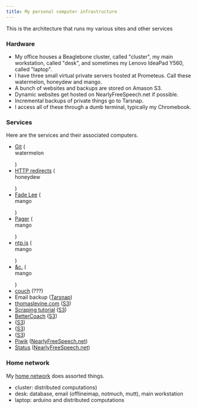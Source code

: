 ```yaml
---
title: My personal computer infrastructure
---
```


This is the architecture that runs my various sites and other services

### Hardware

* My office houses a Beaglebone cluster, called "cluster", my main
    workstation, called "desk", and sometimes my Lenovo IdeaPad Y560,
    called "laptop".
* I have three small virtual private servers hosted at Prometeus.
    Call these watermelon, honeydew and mango.
* A bunch of websites and backups are stored on Amason S3.
* Dynamic websites get hosted on NearlyFreeSpeech.net if possible.
* Incremental backups of private things go to Tarsnap.
* I access all of these through a dumb terminal, typically my Chromebook.

### Services
Here are the services and their associated computers.

* [Git](http://git.thomaslevine.com) (<form><input type="hidden" name="y" value="8">watermelon</form>)
* [HTTP redirects](http://redirect.thomaslevine.com) (<form>honeydew</form>)
* [Fade Lee](http://fadelee.com) (<form method="post" action="https://www.prometeus.net/billing/clientarea.php?action=productdetails"><input type="hidden" name="id" value="1020"><input type="hidden" name="x" value="9">mango</form>)
* [Pager](http://pager.thomaslevine.com) (<form method="post" action="https://www.prometeus.net/billing/clientarea.php?action=productdetails"><input type="hidden" name="id" value="1020"><input type="hidden" name="x" value="9">mango</form>)
* [ntp.js](ttp://ntpjs.thomaslevine.com) (<form method="post" action="https://www.prometeus.net/billing/clientarea.php?action=productdetails"><input type="hidden" name="id" value="1020"><input type="hidden" name="x" value="9">mango</form>)
* [&c.](http://occurrence.thomaslevine.com) (<form method="post" action="https://www.prometeus.net/billing/clientarea.php?action=productdetails"><input type="hidden" name="id" value="1020"><input type="hidden" name="x" value="9">mango</form>)
* [couch](http://couch.thomasevine.com) (???)
* Email backup ([Tarsnap]())
* [thomaslevine.com](http://www.thomaslevine.com) ([S3](https://console))
* [Scraping tutorial](http://scraperwiki.thomaslevine.com) ([S3](https://console))
* [BetterCoach](http://bettercoa.ch) ([S3](https://console))
* []() ([S3](https://console))
* []() ([S3](https://console))
* []() ([S3](https://console))
* [Piwik](http://piwik.thomaslevine.com) ([NearlyFreeSpeech.net]())
* [Status](http://piwik.thomaslevine.com) ([NearlyFreeSpeech.net]())

### Home network
My [home network](http://chainsaw.chickenkiller.com) does assorted things.
* cluster: distributed computations)
* desk: database, email (offlineimap, notmuch, mutt), main workstation
* laptop: arduino and distributed computations

